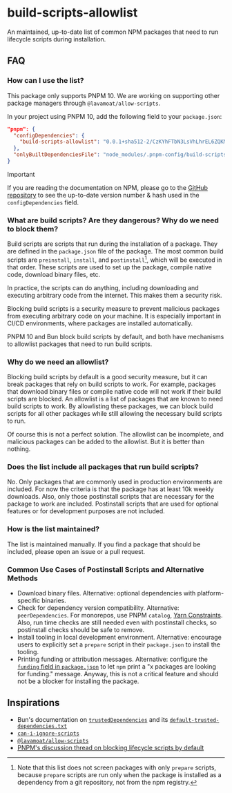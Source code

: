 # build-scripts-allowlist

An maintained, up-to-date list of common NPM packages that need to run lifecycle scripts during installation.

## FAQ

### How can I use the list?

This package only supports PNPM 10. We are working on supporting other package managers through `@lavamoat/allow-scripts`.

In your project using PNPM 10, add the following field to your `package.json`:

```json
"pnpm": {
  "configDependencies": {
    "build-scripts-allowlist": "0.0.1+sha512-2/CzKYhFTbN3LsVhLhrEL6ZQKM/Tq12/bdFPJ1Rg4ktZS+AQna5WiSZquehSTW/6EdlDtS/IXjLDzRSAuq1zcg=="
  },
  "onlyBuiltDependenciesFile": "node_modules/.pnpm-config/build-scripts-allowlist/common.json"
}
```

> [!IMPORTANT]
> If you are reading the documentation on NPM, please go to the [GitHub repository](https://github.com/haoqunjiang/build-scripts-allowlist) to see the up-to-date version number & hash used in the `configDependencies` field.

### What are build scripts? Are they dangerous? Why do we need to block them?

Build scripts are scripts that run during the installation of a package. They are defined in the `package.json` file of the package. The most common build scripts are `preinstall`, `install`, and `postinstall`[^1], which will be executed in that order. These scripts are used to set up the package, compile native code, download binary files, etc.

In practice, the scripts can do anything, including downloading and executing arbitrary code from the internet. This makes them a security risk.

Blocking build scripts is a security measure to prevent malicious packages from executing arbitrary code on your machine. It is especially important in CI/CD environments, where packages are installed automatically.

PNPM 10 and Bun block build scripts by default, and both have mechanisms to allowlist packages that need to run build scripts.

### Why do we need an allowlist?

Blocking build scripts by default is a good security measure, but it can break packages that rely on build scripts to work. For example, packages that download binary files or compile native code will not work if their build scripts are blocked. An allowlist is a list of packages that are known to need build scripts to work. By allowlisting these packages, we can block build scripts for all other packages while still allowing the necessary build scripts to run.

Of course this is not a perfect solution. The allowlist can be incomplete, and malicious packages can be added to the allowlist. But it is better than nothing.

### Does the list include all packages that run build scripts?

No. Only packages that are commonly used in production environments are included. For now the criteria is that the package has at least 10k weekly downloads. Also, only those postinstall scripts that are necessary for the package to work are included. Postinstall scripts that are used for optional features or for development purposes are not included.

### How is the list maintained?

The list is maintained manually. If you find a package that should be included, please open an issue or a pull request.

### Common Use Cases of Postinstall Scripts and Alternative Methods

- Download binary files. Alternative: optional dependencies with platform-specific binaries.
- Check for dependency version compatibility. Alternative: `peerDependencies`. For monorepos, use PNPM `catalog`, [Yarn Constraints](https://yarnpkg.com/features/constraints). Also, run time checks are still needed even with postinstall checks, so postinstall checks should be safe to remove.
- Install tooling in local development environment. Alternative: encourage users to explicitly set a `prepare` script in their `package.json` to install the tooling.
- Printing funding or attribution messages. Alternative: configure the [`funding` field in `package.json`](https://docs.npmjs.com/cli/v11/configuring-npm/package-json#funding) to let `npm` print a "x packages are looking for funding." message. Anyway, this is not a critical feature and should not be a blocker for installing the package.

## Inspirations

- Bun's documentation on [`trustedDependencies`](https://bun.sh/docs/install/lifecycle#trusteddependencies) and its [`default-trusted-dependencies.txt`](https://github.com/oven-sh/bun/blob/c0e1da7280a3cd58796dd09696767e119de58ec1/src/install/default-trusted-dependencies.txt)
- [`can-i-ignore-scripts`](https://github.com/naugtur/can-i-ignore-scripts)
- [`@lavamoat/allow-scripts`](https://www.npmjs.com/package/@lavamoat/allow-scripts)
- [PNPM's discussion thread on blocking lifecycle scripts by default](https://github.com/orgs/pnpm/discussions/8918)

[^1]: Note that this list does not screen packages with only `prepare` scripts, because `prepare` scripts are run only when the package is installed as a dependency from a git repository, not from the npm registry.

